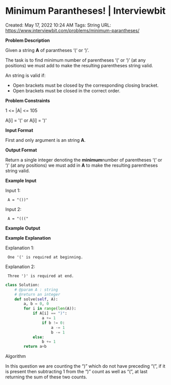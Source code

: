# Minimum Parantheses! | Interviewbit

Created: May 17, 2022 10:24 AM
Tags: String
URL: https://www.interviewbit.com/problems/minimum-parantheses/

**Problem Description**

Given a string **A** of parantheses ‘(‘ or ‘)’.

The task is to find minimum number of parentheses ‘(‘ or ‘)’ (at any positions) we must add to make the resulting parentheses string valid.

An string is valid if:

- Open brackets must be closed by the corresponding closing bracket.
- Open brackets must be closed in the correct order.

**Problem Constraints**

1 <= |A| <= 105

A[i] = '(' or A[i] = ')'

**Input Format**

First and only argument is an string **A**.

**Output Format**

Return a single integer denoting the **minimum**number of parentheses ‘(‘ or ‘)’ (at any positions) we must add in **A** to make the resulting parentheses string valid.

**Example Input**

Input 1:

```
 A = "())"

```

Input 2:

```
 A = "((("

```

**Example Output**

**Example Explanation**

Explanation 1:

```
 One '(' is required at beginning.

```

Explanation 2:

```
 Three ')' is required at end.

```

```python
class Solution:
    # @param A : string
    # @return an integer
    def solve(self, A):
        a, b = 0, 0
        for i in range(len(A)):
            if A[i] == ")":
                a += 1
                if b != 0:
                    a -= 1
                    b -= 1
            else:
                b += 1
        return a+b
```

Algorithm

In this question we are counting the “)” which do not have preceding “(”, if it is present then subtracting 1 from the “)” count as well as “(”, at last returning the sum of these two counts.